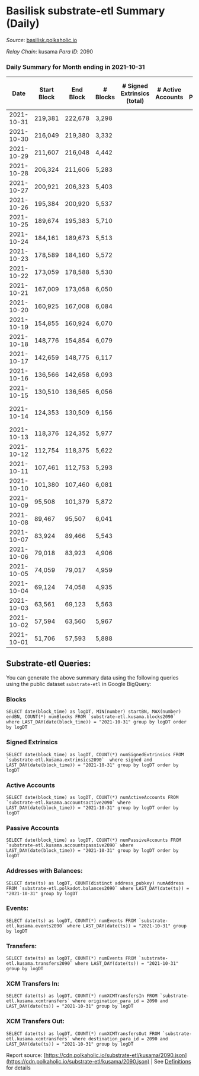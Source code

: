 # Basilisk substrate-etl Summary (Daily)

_Source_: [basilisk.polkaholic.io](https://basilisk.polkaholic.io)

*Relay Chain*: kusama
*Para ID*: 2090



### Daily Summary for Month ending in 2021-10-31


| Date | Start Block | End Block | # Blocks | # Signed Extrinsics (total) | # Active Accounts | # Passive | # New | # Addresses with Balances | # Events | # Transfers | # XCM Transfers In | # XCM Transfers Out | Issues | 
| ---- | ----------- | --------- | -------- | --------------------------- | ----------------- | --------- | ----- | ------------------------- | -------- | ----------- | ------------------ | ------------------- | ------ |
| 2021-10-31 | 219,381 | 222,678 | 3,298 |  |  |  |  | 7 | 6,599 |   |   |   |  |
| 2021-10-30 | 216,049 | 219,380 | 3,332 |  |  |  |  | 7 | 6,666 |   |   |   |  |
| 2021-10-29 | 211,607 | 216,048 | 4,442 |  |  |  |  | 7 | 8,891 |   |   |   |  |
| 2021-10-28 | 206,324 | 211,606 | 5,283 |  |  |  |  | 7 | 10,571 |   |   |   |  |
| 2021-10-27 | 200,921 | 206,323 | 5,403 |  |  |  |  | 7 | 10,811 |   |   |   |  |
| 2021-10-26 | 195,384 | 200,920 | 5,537 |  |  |  |  | 7 | 11,079 |   |   |   |  |
| 2021-10-25 | 189,674 | 195,383 | 5,710 |  |  |  |  | 7 | 11,427 |   |   |   |  |
| 2021-10-24 | 184,161 | 189,673 | 5,513 |  |  |  |  | 7 | 11,031 |   |   |   |  |
| 2021-10-23 | 178,589 | 184,160 | 5,572 |  |  |  |  | 7 | 11,149 |   |   |   |  |
| 2021-10-22 | 173,059 | 178,588 | 5,530 |  |  |  |  | 7 | 11,064 |   |   |   |  |
| 2021-10-21 | 167,009 | 173,058 | 6,050 |  |  |  |  | 7 | 12,108 |   |   |   |  |
| 2021-10-20 | 160,925 | 167,008 | 6,084 |  |  |  |  | 7 | 12,173 |   |   |   |  |
| 2021-10-19 | 154,855 | 160,924 | 6,070 |  |  |  |  | 7 | 12,145 |   |   |   |  |
| 2021-10-18 | 148,776 | 154,854 | 6,079 |  |  |  |  | 7 | 12,168 |   |   |   |  |
| 2021-10-17 | 142,659 | 148,775 | 6,117 |  |  |  |  | 7 | 12,239 |   |   |   |  |
| 2021-10-16 | 136,566 | 142,658 | 6,093 |  |  |  |  | 7 | 12,191 |   |   |   |  |
| 2021-10-15 | 130,510 | 136,565 | 6,056 |  |  |  |  | 7 | 12,117 |   |   |   |  |
| 2021-10-14 | 124,353 | 130,509 | 6,156 |  |  |  |  | 7 | 12,321 |   |   |   | 1 missing (0.02%) |
| 2021-10-13 | 118,376 | 124,352 | 5,977 |  |  |  |  | 7 | 11,959 |   |   |   |  |
| 2021-10-12 | 112,754 | 118,375 | 5,622 |  |  |  |  | 7 | 11,249 |   |   |   |  |
| 2021-10-11 | 107,461 | 112,753 | 5,293 |  |  |  |  | 7 | 10,593 |   |   |   |  |
| 2021-10-10 | 101,380 | 107,460 | 6,081 |  |  |  |  | 7 | 12,167 |   |   |   |  |
| 2021-10-09 | 95,508 | 101,379 | 5,872 |  |  |  |  | 7 | 11,750 |   |   |   |  |
| 2021-10-08 | 89,467 | 95,507 | 6,041 |  |  |  |  | 7 | 12,087 |   |   |   |  |
| 2021-10-07 | 83,924 | 89,466 | 5,543 |  |  |  |  | 7 | 11,094 |   |   |   |  |
| 2021-10-06 | 79,018 | 83,923 | 4,906 |  |  |  |  | 7 | 9,816 |   |   |   |  |
| 2021-10-05 | 74,059 | 79,017 | 4,959 |  |  |  |  | 7 | 9,922 |   |   |   |  |
| 2021-10-04 | 69,124 | 74,058 | 4,935 |  |  |  |  | 7 | 9,874 |   |   |   |  |
| 2021-10-03 | 63,561 | 69,123 | 5,563 |  |  |  |  | 7 | 11,134 |   |   |   |  |
| 2021-10-02 | 57,594 | 63,560 | 5,967 |  |  |  |  | 7 | 11,939 |   |   |   |  |
| 2021-10-01 | 51,706 | 57,593 | 5,888 |  |  |  |  | 7 | 11,780 |   |   |   |  |

## Substrate-etl Queries:
You can generate the above summary data using the following queries using the public dataset `substrate-etl` in Google BigQuery:


### Blocks
```
SELECT date(block_time) as logDT, MIN(number) startBN, MAX(number) endBN, COUNT(*) numBlocks FROM `substrate-etl.kusama.blocks2090`  where LAST_DAY(date(block_time)) = "2021-10-31" group by logDT order by logDT
```


### Signed Extrinsics
```
SELECT date(block_time) as logDT, COUNT(*) numSignedExtrinsics FROM `substrate-etl.kusama.extrinsics2090`  where signed and LAST_DAY(date(block_time)) = "2021-10-31" group by logDT order by logDT
```


### Active Accounts
```
SELECT date(block_time) as logDT, COUNT(*) numActiveAccounts FROM `substrate-etl.kusama.accountsactive2090` where LAST_DAY(date(block_time)) = "2021-10-31" group by logDT order by logDT
```


### Passive Accounts
```
SELECT date(block_time) as logDT, COUNT(*) numPassiveAccounts FROM `substrate-etl.kusama.accountspassive2090` where LAST_DAY(date(block_time)) = "2021-10-31" group by logDT order by logDT
```


### Addresses with Balances:
```
SELECT date(ts) as logDT, COUNT(distinct address_pubkey) numAddress FROM `substrate-etl.polkadot.balances2090` where LAST_DAY(date(ts)) = "2021-10-31" group by logDT
```


### Events:
```
SELECT date(ts) as logDT, COUNT(*) numEvents FROM `substrate-etl.kusama.events2090` where LAST_DAY(date(ts)) = "2021-10-31" group by logDT
```


### Transfers:
```
SELECT date(ts) as logDT, COUNT(*) numEvents FROM `substrate-etl.kusama.transfers2090` where LAST_DAY(date(ts)) = "2021-10-31" group by logDT
```


### XCM Transfers In:
```
SELECT date(ts) as logDT, COUNT(*) numXCMTransfersIn FROM `substrate-etl.kusama.xcmtransfers` where origination_para_id = 2090 and LAST_DAY(date(ts)) = "2021-10-31" group by logDT
```


### XCM Transfers Out:
```
SELECT date(ts) as logDT, COUNT(*) numXCMTransfersOut FROM `substrate-etl.kusama.xcmtransfers` where destination_para_id = 2090 and LAST_DAY(date(ts)) = "2021-10-31" group by logDT
```



Report source: [https://cdn.polkaholic.io/substrate-etl/kusama/2090.json](https://cdn.polkaholic.io/substrate-etl/kusama/2090.json) | See [Definitions](/DEFINITIONS.md) for details
